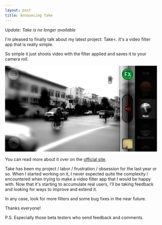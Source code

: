 ```yaml
---
layout: post
title: Announcing Take
---
```


_Update: Take is no longer available_

I'm pleased to finally talk about my latest project: Take<. It's a video filter app that is really simple.

So simple it just shoots video with the filter applied and saves it to your camera roll.

![alt text](images/announcing-take/screenshot.png)

You can read more about it over on the [official site](http://takethevideo.com).

Take has been my project / labor / frustration / obsession for the last year or so. When I started working on it, I never expected quite the complexity I encountered when trying to make a video filter app that I would be happy with. Now that it's starting to accumulate real users, I'll be taking feedback and looking for ways to improve and extend it.

In any case, look for more filters and some bug fixes in the near future.

Thanks everyone!

P.S. Especially those beta testers who send feedback and comments.
